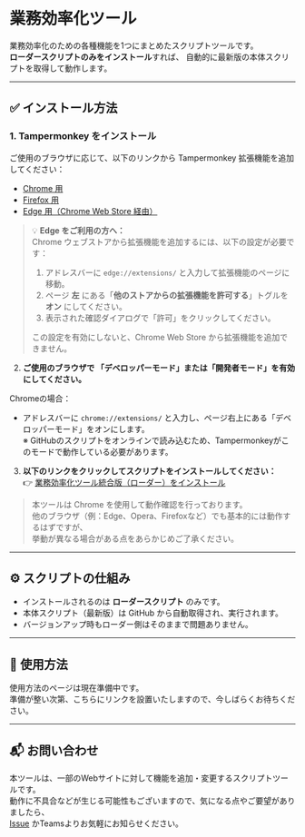 # 業務効率化ツール

業務効率化のための各種機能を1つにまとめたスクリプトツールです。  
**ローダースクリプトのみをインストール**すれば、
自動的に最新版の本体スクリプトを取得して動作します。

---

## ✅ インストール方法

### 1. Tampermonkey をインストール

ご使用のブラウザに応じて、以下のリンクから Tampermonkey 拡張機能を追加してください：

- [Chrome 用](https://chrome.google.com/webstore/detail/dhdgffkkebhmkfjojejmpbldmpobfkfo)  
- [Firefox 用](https://addons.mozilla.org/ja/firefox/addon/tampermonkey/)  
- [Edge 用（Chrome Web Store 経由）](https://chrome.google.com/webstore/detail/dhdgffkkebhmkfjojejmpbldmpobfkfo)

> 💡 **Edge をご利用の方へ：**  
> Chrome ウェブストアから拡張機能を追加するには、以下の設定が必要です：  
>  
> 1. アドレスバーに `edge://extensions/` と入力して拡張機能のページに移動。  
> 2. ページ **左** にある「**他のストアからの拡張機能を許可する**」トグルを **オン** にしてください。  
> 3. 表示された確認ダイアログで「許可」をクリックしてください。  
>  
> この設定を有効にしないと、Chrome Web Store から拡張機能を追加できません。

2. **ご使用のブラウザで 「デベロッパーモード」または「開発者モード」を有効にしてください。**

Chromeの場合：  
- アドレスバーに `chrome://extensions/` と入力し、ページ右上にある「デベロッパーモード」をオンにします。  
※ GitHubのスクリプトをオンラインで読み込むため、Tampermonkeyがこのモードで動作している必要があります。

3. **以下のリンクをクリックしてスクリプトをインストールしてください：**  
👉 [業務効率化ツール統合版（ローダー）をインストール](https://raw.githubusercontent.com/NEL227/work-toolkit/main/script/業務効率化ツールローダー.user.js)

> 本ツールは Chrome を使用して動作確認を行っております。<br>
> 他のブラウザ（例：Edge、Opera、Firefoxなど）でも基本的には動作するはずですが、<br>
> 挙動が異なる場合がある点をあらかじめご了承ください。

---

## ⚙️ スクリプトの仕組み

- インストールされるのは **ローダースクリプト** のみです。  
- 本体スクリプト（最新版）は GitHub から自動取得され、実行されます。  
- バージョンアップ時もローダー側はそのままで問題ありません。

---

## 📖 使用方法

使用方法のページは現在準備中です。  
準備が整い次第、こちらにリンクを設置いたしますので、今しばらくお待ちください。

---

## 📬 お問い合わせ

本ツールは、一部のWebサイトに対して機能を追加・変更するスクリプトツールです。  
動作に不具合などが生じる可能性もございますので、気になる点やご要望がありましたら、  
[Issue](https://github.com/NEL227/work-toolkit/issues) かTeamsよりお気軽にお知らせください。
